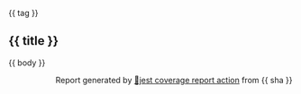 {{ tag }}

## {{ title }}

{{ body }}

<p align="right">Report generated by <a href="https://github.com/the-homeless-god/jest-coverage-report-action">🧪jest coverage report action</a> from {{ sha }}</p>
